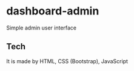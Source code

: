 # dashboard-admin
Simple admin user interface
## Tech
It is made by HTML, CSS (Bootstrap), JavaScript
